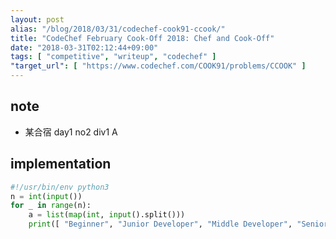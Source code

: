 ```yaml
---
layout: post
alias: "/blog/2018/03/31/codechef-cook91-ccook/"
title: "CodeChef February Cook-Off 2018: Chef and Cook-Off"
date: "2018-03-31T02:12:44+09:00"
tags: [ "competitive", "writeup", "codechef" ]
"target_url": [ "https://www.codechef.com/COOK91/problems/CCOOK" ]
---
```


## note

-   某合宿 day1 no2 div1 A

## implementation

``` python
#!/usr/bin/env python3
n = int(input())
for _ in range(n):
    a = list(map(int, input().split()))
    print([ "Beginner", "Junior Developer", "Middle Developer", "Senior Developer", "Hacker", "Jeff Dean" ][sum(a)])
```
